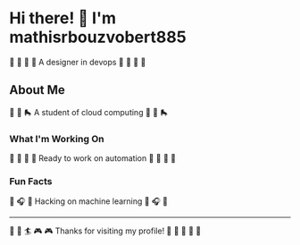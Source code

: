 # Hi there! 👋 I'm mathisrbouzvobert885

🎾 🚵 🎯 🎨 A designer in devops 🎾 🚵 🎯 🎨

## About Me
🎣 🚀 🛼 A student of cloud computing 🎣 🚀 🛼

### What I'm Working On
🎯 🚵 🎾 🎰 Ready to work on automation 🎯 🚵 🎾 🎰

### Fun Facts
🎨 🎧 🏓 Hacking on machine learning 🎨 🎧 🏓

---
🎽 🎺 🏄 🎮 🎮 Thanks for visiting my profile! 🚴 🚵 🏑 🏹 🏏
